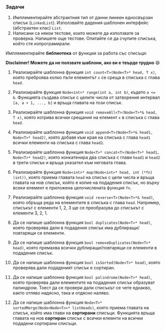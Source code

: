 ### Задачи

1. Имплементирайте абстрактния тип от данни линеен едносвързан списък (`LinkedList`). Използвайте дадения шаблонен интерфейс (абстрактен клас) `List`.
2. Написани са някои тестове, които можете да използвате за проверка. Напишете още тестове. Опитайте се да счупите списъка, който сте изпрограмирали.

Имплементирайте **библиотека** от функции за работа със списъци:

**Disclaimer! Можете да не ползвате шаблони, ако ви е твърде трудно** :smile:

1. Реализирайте шаблонна функция `int count<T>(Node<T>* head, T x)`,
която преброява колко пъти елементът `x` се среща в списъка с глава `head`.

2. Реализирайте функция `Node<int>* range(int a, int b)`, където `a <= b`.
Функцията създава списък с целите числа от затворения интервал `[a, a + 1, ..., b]`
и връща главата на този списък.

3. Реализирайте шаблонна функция `void removeAll<T>(Node<T>*& head, T x)`,
която изтрива всички срещания на елемент `x` в списъка с глава `head`.

4. Реализирайте шаблонна функция `void append<T>(Node<T>*& head1, Node<T>* head2)`,
която добавя към края на списъка с глава `head1` всички елементи на списъка с глава `head2`.

5. Реализирайте шаблонна функция `Node<T>* concat<T>(Node<T>* head1, Node<T>* head2)`,
която конкатенира два списъка с глави `head1` и `head2` в трети списък и връща указател към неговата глава.

6. Реализирайте функция `Node<int>* map(Node<int>* head, int (*fn)(int))`,
която приема главата `head` на списък с цели числа и връща главата на нов списък,
който е копие на подадения списък, но върху всеки елемент е приложена целочислената функция `fn`.

7. Реализирайте шаблонна функция `void reverse<T>(Node<T>*& head)`,
която обръща реда на елементите в списъка с глава `head`. Например, списъкът с елементи 1, 2, 3
ще се преобразува до списъкът с елементи 3, 2, 1.

8. Да се напише шаблонна функция `bool duplicates(Node<T>* head)`, която проверява
дали в подадения списък има дублиращи/повтарящи се елементи.

9. Да се напише шаблонна функция `bool removeDuplicates(Node<T>* head)`, която премахва всички
дублиращи/повтарящи се елементи в подадения списък.

10. Да се напише шаблонна функция `bool isSorted(Node<T>* head)`, която проверява дали
подаденият списък е сортиран.

11. Да се напише шаблонна функция `bool palindrome(Node<T>* head)`, която проверява дали
елементите на подадения списък образуват палиндром.
Тоест да се провери дали списъкът се чете еднакво, както отляво надясно, така и отдясно наляво.

12. Да се напише шаблонна функция `Node<T>* sortedMerge(Node<Node<T>>* listHeads)`,
която приема главата на списък, който има глави на **сортирани** списъци.
Функцията връща главата на нов **сортиран** списък с всички елемнти на всички подадени сортирани списъци.
